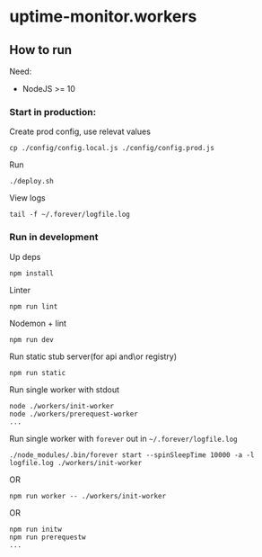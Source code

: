 
# uptime-monitor.workers

## How to run 

Need:
- NodeJS >= 10

### Start in production:

Create prod config, use relevat values

    cp ./config/config.local.js ./config/config.prod.js
Run

    ./deploy.sh

View logs

    tail -f ~/.forever/logfile.log

### Run in development
Up deps
    
    npm install
Linter

    npm run lint
Nodemon + lint

    npm run dev

Run static stub server(for api and\or registry)

    npm run static

Run single worker with stdout

    node ./workers/init-worker
    node ./workers/prerequest-worker
    ...
Run single worker with `forever` out in `~/.forever/logfile.log`

    ./node_modules/.bin/forever start --spinSleepTime 10000 -a -l logfile.log ./workers/init-worker
OR

    npm run worker -- ./workers/init-worker

OR 

    npm run initw
    npm run prerequestw
    ...